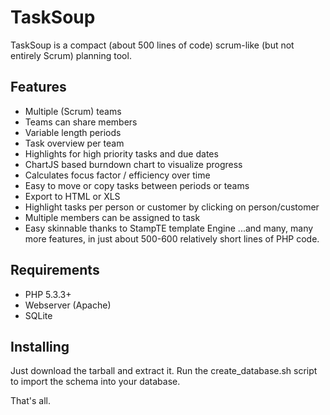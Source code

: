 # TaskSoup

TaskSoup is a compact (about 500 lines of code) scrum-like (but not entirely Scrum) planning tool.

## Features

* Multiple (Scrum) teams
* Teams can share members
* Variable length periods
* Task overview per team
* Highlights for high priority tasks and due dates
* ChartJS based burndown chart to visualize progress
* Calculates focus factor / efficiency over time
* Easy to move or copy tasks between periods or teams
* Export to HTML or XLS
* Highlight tasks per person or customer by clicking on person/customer
* Multiple members can be assigned to task
* Easy skinnable thanks to StampTE template Engine
...and many, many more features, in just about 500-600 relatively short lines of PHP code.

## Requirements

* PHP 5.3.3+
* Webserver (Apache)
* SQLite

## Installing

Just download the tarball and extract it.
Run the create_database.sh script to import the schema into your database.

That's all.



